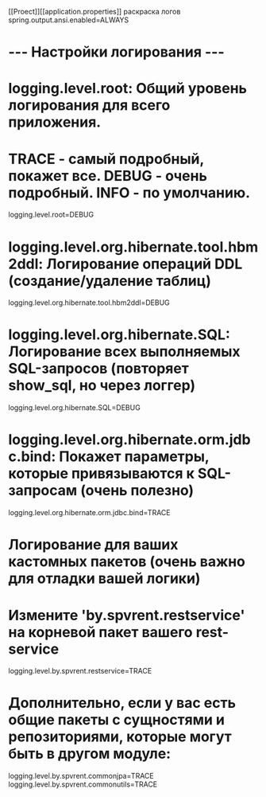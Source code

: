 [[Proect]][[application.properties]]
раскраска логов  
spring.output.ansi.enabled=ALWAYS

# --- Настройки логирования ---  
# logging.level.root: Общий уровень логирования для всего приложения.  
# TRACE - самый подробный, покажет все. DEBUG - очень подробный. INFO - по умолчанию.  
logging.level.root=DEBUG  
  
# logging.level.org.hibernate.tool.hbm2ddl: Логирование операций DDL (создание/удаление таблиц)  
logging.level.org.hibernate.tool.hbm2ddl=DEBUG  
# logging.level.org.hibernate.SQL: Логирование всех выполняемых SQL-запросов (повторяет show_sql, но через логгер)  
logging.level.org.hibernate.SQL=DEBUG  
# logging.level.org.hibernate.orm.jdbc.bind: Покажет параметры, которые привязываются к SQL-запросам (очень полезно)  
logging.level.org.hibernate.orm.jdbc.bind=TRACE  
  
# Логирование для ваших кастомных пакетов (очень важно для отладки вашей логики)  
# Измените 'by.spvrent.restservice' на корневой пакет вашего rest-service  
logging.level.by.spvrent.restservice=TRACE  
# Дополнительно, если у вас есть общие пакеты с сущностями и репозиториями, которые могут быть в другом модуле:  
logging.level.by.spvrent.commonjpa=TRACE  
logging.level.by.spvrent.commonutils=TRACE